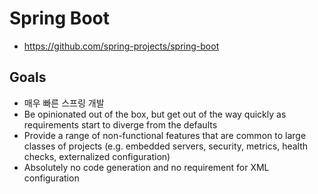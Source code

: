 # Spring Boot
* https://github.com/spring-projects/spring-boot

## Goals
* 매우 빠른 스프링 개발
* Be opinionated out of the box, but get out of the way quickly as requirements start to diverge from the defaults
* Provide a range of non-functional features that are common to large classes of projects (e.g. embedded servers, security, metrics, health checks, externalized configuration)
* Absolutely no code generation and no requirement for XML configuration
